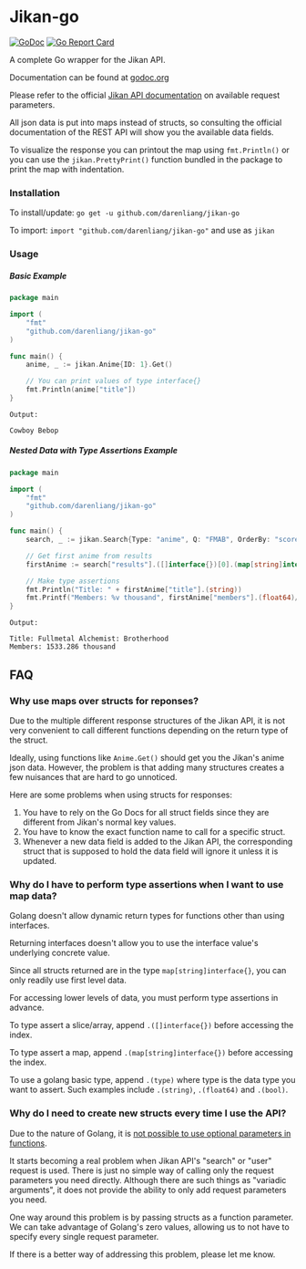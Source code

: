 # Jikan-go

[![GoDoc](https://godoc.org/github.com/darenliang/jikan-go?status.svg)](https://godoc.org/github.com/darenliang/jikan-go)
[![Go Report Card](https://goreportcard.com/badge/github.com/darenliang/jikan-go)](https://goreportcard.com/report/github.com/darenliang/jikan-go)

A complete Go wrapper for the Jikan API.

Documentation can be found at [godoc.org](https://godoc.org/github.com/darenliang/jikan-go)

Please refer to the official [Jikan API documentation](https://jikan.docs.apiary.io) on available request parameters.

All json data is put into maps instead of structs, so consulting the official documentation of the REST API will show you the available data fields.

To visualize the response you can printout the map using `fmt.Println()` or you can use the `jikan.PrettyPrint()` function bundled in the package to print the map with indentation.

### Installation

To install/update: `go get -u github.com/darenliang/jikan-go`

To import: `import "github.com/darenliang/jikan-go"` and use as `jikan`

### Usage

##### Basic Example
```go
package main

import (
	"fmt"
	"github.com/darenliang/jikan-go"
)

func main() {
	anime, _ := jikan.Anime{ID: 1}.Get()

	// You can print values of type interface{}
	fmt.Println(anime["title"])
}
```
```
Output:

Cowboy Bebop
```
##### Nested Data with Type Assertions Example
```go
package main

import (
	"fmt"
	"github.com/darenliang/jikan-go"
)

func main() {
	search, _ := jikan.Search{Type: "anime", Q: "FMAB", OrderBy: "score"}.Get()

	// Get first anime from results
	firstAnime := search["results"].([]interface{})[0].(map[string]interface{})

	// Make type assertions
	fmt.Println("Title: " + firstAnime["title"].(string))
	fmt.Printf("Members: %v thousand", firstAnime["members"].(float64)/1000)
}
```
```
Output:

Title: Fullmetal Alchemist: Brotherhood
Members: 1533.286 thousand
```
## FAQ
### Why use maps over structs for reponses?
Due to the multiple different response structures of the Jikan API, it is not very convenient to call different functions depending on the return type of the struct.

Ideally, using functions like `Anime.Get()` should get you the Jikan's anime json data. However, the problem is that adding many structures creates a few nuisances that are hard to go unnoticed.

Here are some problems when using structs for responses:

1. You have to rely on the Go Docs for all struct fields since they are different from Jikan's normal key values.
2. You have to know the exact function name to call for a specific struct.
3. Whenever a new data field is added to the Jikan API, the corresponding struct that is supposed to hold the data field will ignore it unless it is updated.

### Why do I have to perform type assertions when I want to use map data?
Golang doesn't allow dynamic return types for functions other than using interfaces.

Returning interfaces doesn't allow you to use the interface value's underlying concrete value.

Since all structs returned are in the type `map[string]interface{}`, you can only readily use first level data.

For accessing lower levels of data, you must perform type assertions in advance.

To type assert a slice/array, append `.([]interface{})` before accessing the index.

To type assert a map, append `.(map[string]interface{})` before accessing the index.

To use a golang basic type, append `.(type)` where type is the data type you want to assert. Such examples include `.(string)`, `.(float64)` and `.(bool)`.

### Why do I need to create new structs every time I use the API?
Due to the nature of Golang, it is [not possible to use optional parameters in functions](https://golang.org/doc/faq#overloading).

It starts becoming a real problem when Jikan API's "search" or "user" request is used. There is just no simple way of calling only the request parameters you need directly. Although there are such things as "variadic arguments", it does not provide the ability to only add request parameters you need.

One way around this problem is by passing structs as a function parameter. We can take advantage of Golang's zero values, allowing us to not have to specify every single request parameter.

If there is a better way of addressing this problem, please let me know.
